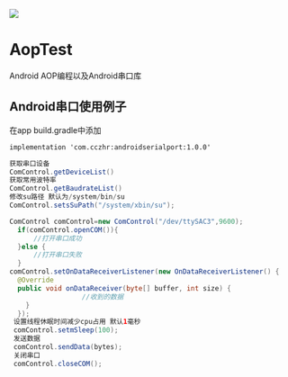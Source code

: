 [![](https://img.shields.io/badge/androidserialport-1.0.0-brightgreen.svg)](https://bintray.com/cczhr/android-serialport/AndroidSerialPort)
# AopTest
Android AOP编程以及Android串口库
## Android串口使用例子
在app build.gradle中添加
```xml
implementation 'com.cczhr:androidserialport:1.0.0'
```
```java
获取串口设备
ComControl.getDeviceList()
获取常用波特率
ComControl.getBaudrateList()
修改su路径 默认为/system/bin/su
ComControl.setsSuPath("/system/xbin/su");

ComControl comControl=new ComControl("/dev/ttySAC3",9600);
  if(comControl.openCOM()){
      //打开串口成功
  }else {
      //打开串口失败
  }
comControl.setOnDataReceiverListener(new OnDataReceiverListener() {
  @Override
  public void onDataReceiver(byte[] buffer, int size) {
                  //收到的数据
    }
  });
 设置线程休眠时间减少cpu占用 默认1毫秒
 comControl.setmSleep(100);
 发送数据
 comControl.sendData(bytes);
 关闭串口
 comControl.closeCOM();
```
